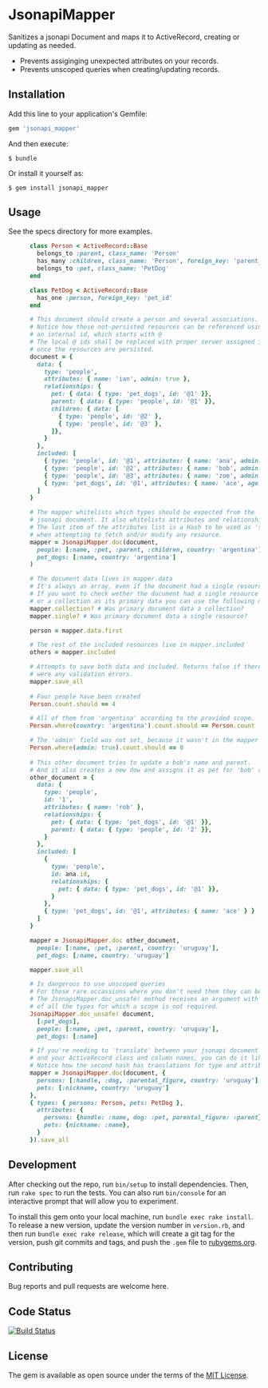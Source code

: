 # JsonapiMapper

Sanitizes a jsonapi Document and maps it to ActiveRecord, creating or updating as needed.
- Prevents assiginging unexpected attributes on your records.
- Prevents unscoped queries when creating/updating records.

## Installation

Add this line to your application's Gemfile:

```ruby
gem 'jsonapi_mapper'
```

And then execute:

    $ bundle

Or install it yourself as:

    $ gem install jsonapi_mapper

## Usage

See the specs directory for more examples.

```ruby
      class Person < ActiveRecord::Base
        belongs_to :parent, class_name: 'Person'
        has_many :children, class_name: 'Person', foreign_key: 'parent_id'
        belongs_to :pet, class_name: 'PetDog'
      end

      class PetDog < ActiveRecord::Base
        has_one :person, foreign_key: 'pet_id'
      end

      # This document should create a person and several associations.
      # Notice how these not-persisted resources can be referenced using
      # an internal id, which starts with @
      # The local @ ids shall be replaced with proper server assigned ids
      # once the resources are persisted.
      document = {
        data: {
          type: 'people',
          attributes: { name: 'ian', admin: true },
          relationships: {
            pet: { data: { type: 'pet_dogs', id: '@1' }},
            parent: { data: { type: 'people', id: '@1' }},
            children: { data: [
              { type: 'people', id: '@2' },
              { type: 'people', id: '@3' },
            ]},
          }
        },
        included: [
          { type: 'people', id: '@1', attributes: { name: 'ana', admin: true } },
          { type: 'people', id: '@2', attributes: { name: 'bob', admin: true } },
          { type: 'people', id: '@3', attributes: { name: 'zoe', admin: true } },
          { type: 'pet_dogs', id: '@1', attributes: { name: 'ace', age: 11 } }
        ]
      }

      # The mapper whitelists which types should be expected from the
      # jsonapi document. It also whitelists attributes and relationship names.
      # The last item of the attributes list is a Hash to be used as 'scope'
      # when attempting to fetch and/or modify any resource.
      mapper = JsonapiMapper.doc(document,
        people: [:name, :pet, :parent, :children, country: 'argentina'],
        pet_dogs: [:name, country: 'argentina']
      )

      # The document data lives in mapper.data
      # It's always an array, even if the document had a single resource.
      # If you want to check wether the document had a single resource
      # or a collection as its primary data you can use the following methods.
      mapper.collection? # Was primary document data a collection?
      mapper.single? # Was primary document data a single resource?

      person = mapper.data.first

      # The rest of the included resources live in mapper.included
      others = mapper.included 

      # Attempts to save both data and included. Returns false if there
      # were any validation errors.
      mapper.save_all 
      
      # Four people have been created
      Person.count.should == 4

      # All of them from 'argentina' according to the provided scope.
      Person.where(country: 'argentina').count.should == Person.count

      # The 'admin' field was not set, because it wasn't in the mapper list.
      Person.where(admin: true).count.should == 0
      
      # This other document tries to update a bob's name and parent.
      # And it also creates a new dow and assigns it as pet for 'bob' and 'ana'
      other_document = {
        data: {
          type: 'people',
          id: '1',
          attributes: { name: 'rob' },
          relationships: {
            pet: { data: { type: 'pet_dogs', id: '@1' }},
            parent: { data: { type: 'people', id: '2' }},
          }
        },
        included: [
          { 
            type: 'people',
            id: ana.id,
            relationships: {
              pet: { data: { type: 'pet_dogs', id: '@1' }},
            }
          },
          { type: 'pet_dogs', id: '@1', attributes: { name: 'ace' } }
        ]
      }

      mapper = JsonapiMapper.doc other_document,
        people: [:name, :pet, :parent, country: 'uruguay'],
        pet_dogs: [:name, country: 'uruguay']

      mapper.save_all

      # Is dangerous to use unscoped queries
      # For those rare occassions where you don't need them they can be disabled.
      # The JsonapiMapper.doc_unsafe! method receives an argument with the names
      # of all the types for which a scope is not required.
      JsonapiMapper.doc_unsafe! document,
        [:pet_dogs],
        people: [:name, :pet, :parent, country: 'uruguay'],
        pet_dogs: [:name]

      # If you're needing to 'translate' between your jsonapi document names
      # and your ActiveRecord class and column names, you can do it like so:
      # Notice how the second hash has translations for type and attribute names.
      mapper = JsonapiMapper.doc(document, {
        persons: [:handle, :dog, :parental_figure, country: 'uruguay'],
        pets: [:nickname, country: 'uruguay']
      },
      { types: { persons: Person, pets: PetDog },
        attributes: {
          persons: {handle: :name, dog: :pet, parental_figure: :parent},
          pets: {nickname: :name},
        }  
      }).save_all
```

## Development

After checking out the repo, run `bin/setup` to install dependencies. Then, run `rake spec` to run the tests. You can also run `bin/console` for an interactive prompt that will allow you to experiment.

To install this gem onto your local machine, run `bundle exec rake install`. To release a new version, update the version number in `version.rb`, and then run `bundle exec rake release`, which will create a git tag for the version, push git commits and tags, and push the `.gem` file to [rubygems.org](https://rubygems.org).

## Contributing

Bug reports and pull requests are welcome here.

## Code Status

[![Build Status](https://circleci.com/gh/bitex-la/jsonapi-mapper.png)](https://circleci.com/gh/bitex-la/jsonapi-mapper)

## License

The gem is available as open source under the terms of the [MIT License](http://opensource.org/licenses/MIT).
